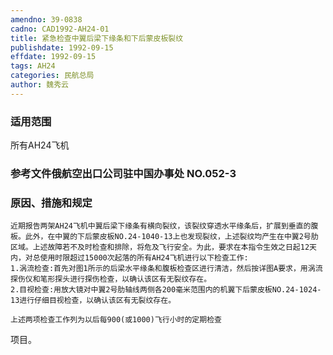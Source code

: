 ```yaml
---
amendno: 39-0838
cadno: CAD1992-AH24-01
title: 紧急检查中翼后梁下缘条和下后蒙皮板裂纹
publishdate: 1992-09-15
effdate: 1992-09-15
tags: AH24
categories: 民航总局
author: 魏秀云
---
```


### 适用范围 
所有AH24飞机

<!--more-->
### 参考文件俄航空出口公司驻中国办事处 NO.052-3 

### 原因、措施和规定 
    近期报告两架AH24飞机中翼后梁下缘条有横向裂纹，该裂纹穿透水平缘条后，扩展到垂直的腹板。此外，在中翼的下后蒙皮板NO.24-1040-13上也发现裂纹，上述裂纹均产生在中翼2号肋区域。上述故障若不及时检查和排除，将危及飞行安全。为此，要求在本指令生效之日起12天内，对总使用时限超过15000次起落的所有AH24飞机进行以下检查工作: 
    1.涡流检查:首先对图1所示的后梁水平缘条和腹板检查区进行清洁，然后按详图A要求，用涡流探伤仪和笔形探头进行探伤检查，以确认该区有无裂纹存在。 
    2.目视检查:用放大镜对中翼2号肋轴线两侧各200毫米范围内的机翼下后蒙皮板NO.24-1024-13进行仔细目视检查，以确认该区有无裂纹存在。 

    上述两项检查工作列为以后每900(或1000)飞行小时的定期检查
  
项目。 

